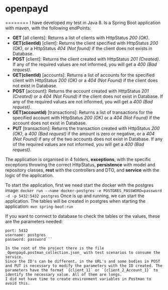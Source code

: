 # openpayd
========
I have developed my test in Java 8.
Is a Spring Boot application with maven, with the following endPoints:

- **GET** [all clients]: Returns a list of clients with HttpStatus *200 (OK)*.
- **GET(clientId)** [client]: Returns the client specified with HttpStatus *200 (OK)*, or a HttpStatus *404 (Not found)* if the client does not exists in
Database.
- **POST** [client]: Returns the client created with HttpStatus *201 (Created)*. If any of the required values are not informed, you will get a *400 (Bad request)*.
- **GET(clientId)** [accounts]: Returns a list of accounts for the specified client with HttpStatus *200 (OK)* or a *404 (Not Found)* if the client does not exist in Database.
- **POST** [account]: Returns the account created with HttpStatus *201 (Created)* or a *404 (Not Found)* if the client does not exist in Database. If any of the required values are not informed, you will get a *400 (Bad request)*.
- **GET(accountId)** [transactions]: Returns a list of transactions for the specified account with HttpStatus *200 (OK)* or a *404 (Not Found)* if the account does not exist in Database.
- **PUT** [transaction]: Returns the transaction created with HttpStatus *200 (OK)*, a *400 (Bad request)* if the amount is zero or negative, or a *404 (Not Found)* if any of the two accounts does not exist in Database. If any of the required values are not informed, you will get a *400 (Bad request)*.

The application is organised in 4 folders, **exceptions**, with the specific exceptions throwing the correct HttpStatus, **persistence** with model and repository classes, **rest** with the controllers and DTO, and **service** with the logic of the application.

To start the application, first we need start the docker with the postgres image:
```docker run --name docker-postgres -e POSTGRES_PASSWORD=password -d -p 5432:5432 postgres```
Once is up and running, we can start the application. The tables will be created in postgres when starting the application:
```mvn spring-boot:run```

If you want to connect to database to check the tables or the values, these are the parameters needed:
```database: postgres
port: 5432
username: postgres
password: password```

In the root of the project there is the file _Openpayd.postman_collection.json_ with test scenarios to consume the service.
Since the ID's can be different, in the URL's and some bodies in POST and PUT is necessary to modify the parameters with the ID created. The parameters have the format `{client_1}` or `{client_2_Account_1}` to identify the necessary value. All of them are longs.
I did not have time to create environment variables in Postman to avoid this.
